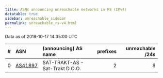 ```yaml
---
title: ASNs announcing unreachable networks in RS (IPv4)
datatable: true
sidebar: unreachable_sidebar
permalink: unreachable_rs-v4.html
---
```


Data as of 2018-10-17 14:35:00 UTC


<div class="datatable-begin"></div>

|   # | ASN                                    | (announcing) AS name            |   prefixes |   unreachable /24s |
|----:|:---------------------------------------|:--------------------------------|-----------:|-------------------:|
|   0 | [AS41897](unreachable_AS41897-v4.html) | SAT-TRAKT-AS - Sat-Trakt D.O.O. |          2 |                  8 |

<div class="datatable-end"></div>